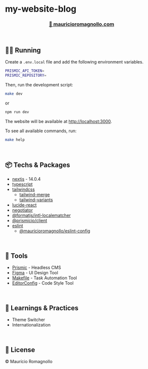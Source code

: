 # **my-website-blog**

<!-- BADGES -->

<div align='center'>
	<h3>
		<a href="https://mauricioromagnollo.com" target="_blank">
			🔗 mauricioromagnollo.com
		</a>
	</h3>
</div>

<!-- ## **🎨 Preview** -->
<!-- Website Image (Desktop and Mobile) -->

<br>

## **🏃🏻 Running**

Create a `.env.local` file and add the following environment variables.

```bash
PRISMIC_API_TOKEN=
PRISMIC_REPOSITORY=
```

Then, run the development script:

```bash
make dev
```

or

```bash
npm run dev
```

The website will be available at [http://localhost:3000](http://localhost:3000).

To see all available commands, run:

```bash
make help
```

<br>

## **📦 Techs & Packages**

- [nextjs](https://nextjs.org/docs) - 14.0.4
- [typescript](https://www.typescriptlang.org/docs/)
- [tailwindcss](https://tailwindcss.com/docs)
	- [tailwind-merge](https://github.com/dcastil/tailwind-merge)
	- [tailwind-variants](https://www.tailwind-variants.org/)
- [lucide-react](https://lucide.dev/guide/packages/lucide-react)
- [negotiator](https://github.com/jshttp/negotiator)
- [@formatjs/intl-localematcher](https://www.npmjs.com/package/@formatjs/intl-localematcher)
- [@prismicio/client](https://prismic.io/docs/technical-reference/prismicio-client)
- [eslint](https://eslint.org/)
	- [@mauricioromagnollo/eslint-config](https://github.com/mauricioromagnollo/eslint-config)


<br>

## **🔨 Tools**

- [Prismic](https://prismic.io/) - Headless CMS
- [Figma](https://www.figma.com) - UI Design Tool
- [Makefile](https://www.gnu.org/software/make/manual/make.html) - Task Automation Tool
- [EditorConfig](https://editorconfig.org/) - Code Style Tool

<br>

## **📖 Learnings & Practices**

- Theme Switcher
- Internationalization

<br>

## **📝 License**

© Maurício Romagnollo
